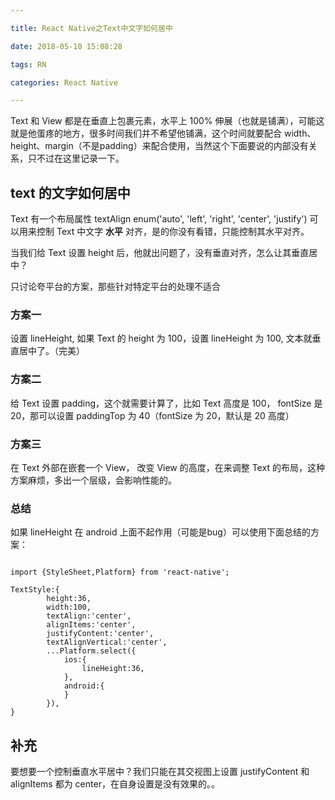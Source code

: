 ```yaml
---

title: React Native之Text中文字如何居中

date: 2018-05-10 15:08:28

tags: RN

categories: React Native

---
```



Text 和 View 都是在垂直上包裹元素，水平上 100% 伸展（也就是铺满），可能这就是他蛋疼的地方，很多时间我们并不希望他铺满，这个时间就要配合 width、height、margin（不是padding）来配合使用，当然这个下面要说的内部没有关系，只不过在这里记录一下。

## text 的文字如何居中

Text 有一个布局属性 textAlign enum('auto', 'left', 'right', 'center', 'justify') 可以用来控制 Text 中文字 **水平** 对齐，是的你没有看错，只能控制其水平对齐。

当我们给 Text 设置 height 后，他就出问题了，没有垂直对齐，怎么让其垂直居中？

只讨论夸平台的方案，那些针对特定平台的处理不适合

### 方案一

设置 lineHeight, 如果 Text 的 height 为 100，设置 lineHeight 为 100, 文本就垂直居中了。（完美）

### 方案二

给 Text 设置 padding，这个就需要计算了，比如 Text 高度是 100， fontSize 是 20，那可以设置 paddingTop 为 40（fontSize 为 20，默认是 20 高度）

### 方案三

在 Text 外部在嵌套一个 View， 改变 View 的高度，在来调整 Text 的布局，这种方案麻烦，多出一个层级，会影响性能的。

### 总结

如果 lineHeight 在 android 上面不起作用（可能是bug）可以使用下面总结的方案：

```

import {StyleSheet,Platform} from 'react-native';

TextStyle:{
        height:36,
        width:100,
        textAlign:'center',
        alignItems:'center',
        justifyContent:'center',
        textAlignVertical:'center',
        ...Platform.select({
            ios:{
                lineHeight:36,
            },
            android:{
            }
        }),
}

```

## 补充

要想要一个控制垂直水平居中？我们只能在其交视图上设置 justifyContent 和 alignItems 都为 center，在自身设置是没有效果的。。

